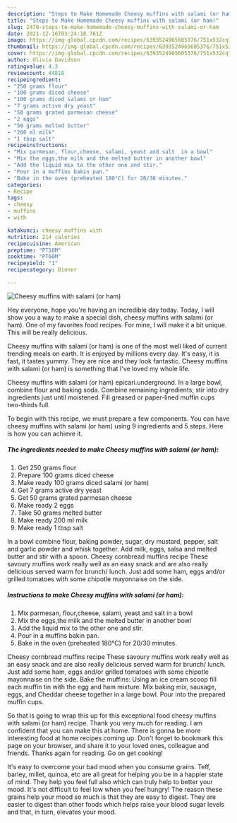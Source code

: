 ```yaml
---
description: "Steps to Make Homemade Cheesy muffins with salami (or ham)"
title: "Steps to Make Homemade Cheesy muffins with salami (or ham)"
slug: 2470-steps-to-make-homemade-cheesy-muffins-with-salami-or-ham
date: 2021-12-16T03:24:18.761Z
image: https://img-global.cpcdn.com/recipes/6393524965605376/751x532cq70/cheesy-muffins-with-salami-or-ham-recipe-main-photo.jpg
thumbnail: https://img-global.cpcdn.com/recipes/6393524965605376/751x532cq70/cheesy-muffins-with-salami-or-ham-recipe-main-photo.jpg
cover: https://img-global.cpcdn.com/recipes/6393524965605376/751x532cq70/cheesy-muffins-with-salami-or-ham-recipe-main-photo.jpg
author: Olivia Davidson
ratingvalue: 4.3
reviewcount: 44818
recipeingredient:
- "250 grams flour"
- "100 grams diced cheese"
- "100 grams diced salami or ham"
- "7 grams active dry yeast"
- "50 grams grated parmesan cheese"
- "2 eggs"
- "50 grams melted butter"
- "200 ml milk"
- "1 tbsp salt"
recipeinstructions:
- "Mix parmesan, flour,cheese, salami, yeast and salt  in a bowl"
- "Mix the eggs,the milk and the melted butter in another bowl"
- "Add the liquid mix to the other one and stir."
- "Pour in a muffins bakin pan."
- "Bake in the oven (preheated 180°C) for 20/30 minutes."
categories:
- Recipe
tags:
- cheesy
- muffins
- with

katakunci: cheesy muffins with 
nutrition: 214 calories
recipecuisine: American
preptime: "PT10M"
cooktime: "PT60M"
recipeyield: "1"
recipecategory: Dinner

---
```



![Cheesy muffins with salami (or ham)](https://img-global.cpcdn.com/recipes/6393524965605376/751x532cq70/cheesy-muffins-with-salami-or-ham-recipe-main-photo.jpg)

Hey everyone, hope you're having an incredible day today. Today, I will show you a way to make a special dish, cheesy muffins with salami (or ham). One of my favorites food recipes. For mine, I will make it a bit unique. This will be really delicious.

Cheesy muffins with salami (or ham) is one of the most well liked of current trending meals on earth. It is enjoyed by millions every day. It's easy, it is fast, it tastes yummy. They are nice and they look fantastic. Cheesy muffins with salami (or ham) is something that I've loved my whole life.

Cheesy muffins with salami (or ham) epicari.underground. In a large bowl, combine flour and baking soda. Combine remaining ingredients; stir into dry ingredients just until moistened. Fill greased or paper-lined muffin cups two-thirds full.


To begin with this recipe, we must prepare a few components. You can have cheesy muffins with salami (or ham) using 9 ingredients and 5 steps. Here is how you can achieve it.

<!--inarticleads1-->

##### The ingredients needed to make Cheesy muffins with salami (or ham):

1. Get 250 grams flour
1. Prepare 100 grams diced cheese
1. Make ready 100 grams diced salami (or ham)
1. Get 7 grams active dry yeast
1. Get 50 grams grated parmesan cheese
1. Make ready 2 eggs
1. Take 50 grams melted butter
1. Make ready 200 ml milk
1. Make ready 1 tbsp salt


In a bowl combine flour, baking powder, sugar, dry mustard, pepper, salt and garlic powder and whisk together. Add milk, eggs, salsa and melted butter and stir with a spoon. Cheesy cornbread muffins recipe These savoury muffins work really well as an easy snack and are also really delicious served warm for brunch/ lunch. Just add some ham, eggs and/or grilled tomatoes with some chipotle mayonnaise on the side. 

<!--inarticleads2-->

##### Instructions to make Cheesy muffins with salami (or ham):

1. Mix parmesan, flour,cheese, salami, yeast and salt  in a bowl
1. Mix the eggs,the milk and the melted butter in another bowl
1. Add the liquid mix to the other one and stir.
1. Pour in a muffins bakin pan.
1. Bake in the oven (preheated 180°C) for 20/30 minutes.


Cheesy cornbread muffins recipe These savoury muffins work really well as an easy snack and are also really delicious served warm for brunch/ lunch. Just add some ham, eggs and/or grilled tomatoes with some chipotle mayonnaise on the side. Bake the muffins: Using an ice cream scoop fill each muffin tin with the egg and ham mixture. Mix baking mix, sausage, eggs, and Cheddar cheese together in a large bowl. Pour into the prepared muffin cups. 

So that is going to wrap this up for this exceptional food cheesy muffins with salami (or ham) recipe. Thank you very much for reading. I am confident that you can make this at home. There is gonna be more interesting food at home recipes coming up. Don't forget to bookmark this page on your browser, and share it to your loved ones, colleague and friends. Thanks again for reading. Go on get cooking!

It's easy to overcome your bad mood when you consume grains. Teff, barley, millet, quinoa, etc are all great for helping you be in a happier state of mind. They help you feel full also which can truly help to better your mood. It's not difficult to feel low when you feel hungry! The reason these grains help your mood so much is that they are easy to digest. They are easier to digest than other foods which helps raise your blood sugar levels and that, in turn, elevates your mood.
